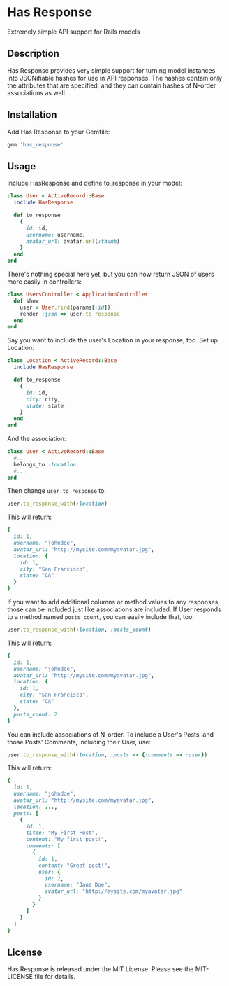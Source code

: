Has Response
============
Extremely simple API support for Rails models

Description
-----------

Has Response provides very simple support for turning model instances into JSONifiable hashes for use in API responses. The hashes contain only the attributes that are specified, and they can contain hashes of N-order associations as well.

Installation
------------

Add Has Response to your Gemfile:

```ruby
gem 'has_response'
```

Usage
-----

Include HasResponse and define to\_response in your model:

```ruby
class User < ActiveRecord::Base
  include HasResponse

  def to_response
    {
      id: id,
      username: username,
      avatar_url: avatar.url(:thumb)
    }
  end
end
```

There's nothing special here yet, but you can now return JSON of users more easily in controllers:

```ruby
class UsersController < ApplicationController
  def show
    user = User.find(params[:id])
    render :json => user.to_response
  end
end
```


Say you want to include the user's Location in your response, too. Set up Location:

```ruby
class Location < ActiveRecord::Base
  include HasResponse

  def to_response
    {
      id: id,
      city: city,
      state: state
    }
  end
end
```

And the association:

```ruby
class User < ActiveRecord::Base
  #...
  belongs_to :location
  #...
end
```

Then change `user.to_response` to:

```ruby
user.to_response_with(:location)
```

This will return:

```ruby
{
  id: 1,
  username: "johndoe",
  avatar_url: "http://mysite.com/myavatar.jpg",
  location: {
    id: 1,
    city: "San Francisco",
    state: "CA"
  }
}
```

If you want to add additional columns or method values to any responses, those can be included just like associations are included.  If User responds to a method named `posts_count`, you can easily include that, too:

```ruby
user.to_response_with(:location, :posts_count)
```

This will return:

```ruby
{
  id: 1,
  username: "johndoe",
  avatar_url: "http://mysite.com/myavatar.jpg",
  location: {
    id: 1,
    city: "San Francisco",
    state: "CA"
  },
  posts_count: 2
}
```

You can include associations of N-order.  To include a User's Posts, and those Posts' Comments, including their User, use:

```ruby
user.to_response_with(:location, :posts => {:comments => :user})
```

This will return:

```ruby
{
  id: 1,
  username: "johndoe",
  avatar_url: "http://mysite.com/myavatar.jpg",
  location: ...,
  posts: [
    {
      id: 1,
      title: "My First Post",
      content: "My first post!",
      comments: [
        {
          id: 1,
          content: "Great post!",
          user: {
            id: 2,
            username: "Jane Doe",
            avatar_url: "http://mysite.com/myavatar.jpg"
          }
        }
      ]
    }
  ]
}
```

License
-------

Has Response is released under the MIT License. Please see the MIT-LICENSE file for details.
